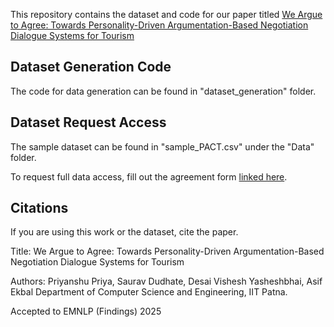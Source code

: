 This repository contains the dataset and code for our paper titled [We Argue to Agree: Towards Personality-Driven Argumentation-Based Negotiation Dialogue Systems for Tourism
]()

## Dataset Generation Code
The code for data generation can be found in "dataset_generation" folder.


## Dataset Request Access

The sample dataset can be found in "sample_PACT.csv" under the "Data" folder. 

To request full data access, fill out the agreement form [linked here](https://www.iitp.ac.in/~ai-nlp-ml/resources.html).

## Citations

If you are using this work or the dataset, cite the paper.

Title: We Argue to Agree: Towards Personality-Driven Argumentation-Based Negotiation Dialogue Systems for Tourism

Authors: Priyanshu Priya, Saurav Dudhate, Desai Vishesh Yasheshbhai, Asif Ekbal
Department of Computer Science and Engineering, IIT Patna.

Accepted to EMNLP (Findings) 2025
